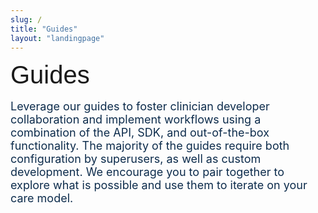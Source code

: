 ```yaml
---
slug: /
title: "Guides"
layout: "landingpage"
---
```



<span style="font-size: 40px; font-family: Helvetica-light, sans-serif;">Guides</span>
<br>
<br>
<span style="color:#0D2C4C; font-size: 18px">Leverage our guides to foster clinician developer collaboration and implement workflows using a combination of the API, SDK, and out-of-the-box functionality. The majority of the guides require both configuration by superusers, as well as custom development. We encourage you to pair together to explore what is possible and use them to iterate on your care model. </span>
<br>
<br>


<head>
    <title>HTML Table with Styled Text</title>
    <style>
        table {
            width: 100%;
            border-collapse: collapse;
            background-color: #f0f0f0; 
        }
        
        td {
            width: 25%;
            padding: 2px;
            border: 4px solid white;

        }
    </style>
</head>
<body>
<table style="font-size: 14px; background-color: transparent;">
    <tr>
        <td colspan="4">
            <strong style="font-size: 20px; color: #22698C;">Elements of Care Modeling<br></strong>
        </td>
    </tr>
</table>     
    <table style="font-size: 14px;">  	
        <tr>
            <td>
                <strong style="font-size: 16px;color: #22698C;">Patient Sourcing & Intake</strong>
                <p><a href="/guides/optimize-patient-intake">Optimize Patient Intake</a></p>
            </td>
            <td>
                <strong style="font-size: 16px;color: #22698C;">Ongoing Interaction Modes & Utilization Policies</strong><br><br>
                <a href="/guides/external-scheduling">External Scheduling</a><br><br>
                <a href="/guides/asynchronous-care/">Asynchronous Care</a><br><br>
                <a href="/guides/patient-messaging/">Patient Messaging</a><br><br>
            </td>
            <td>
                <strong style="font-size: 16px;color: #22698C;">Diagnostic Range & Inputs</strong>
                <p><a href="/guides/customize-search-results">Customize Search Results</a></p>
            </td>
            <td>
                <strong style="font-size: 16px;color: #22698C;">Scope of Interventions & Safety Framework</strong>
                <p><a href="/guides/build-a-safety-framework">Build a Safety Framework</a></p>
            </td>
        </tr>
           <tr>
            <td>
                <strong style="font-size: 16px; color: #22698C;">Care Team Composition & Sourcing</strong>
                <p><a href="/guides/team-based-care">Team Based Care</a></p><br><br><br><br><br><br>
            </td>
            <td>
                <strong style="font-size: 16px;color: #22698C;">Content & Automation</strong>
                <p>Check back soon</p>
            </td>
            <td>
                <strong style="font-size: 16px; color: #22698C;">Pricing & Payments</strong>
               <p>Check back soon</p>
            </td>
            <td>
            </td>
        </tr>
     
</table>
<br>
<table style="font-size: 14px; background-color: transparent;">
    <tr>
        <td colspan="4">
            <strong style="font-size: 20px; color: #22698C;">Care Models<br></strong>
        </td>
    </tr>
</table> 
<table style="font-size: 14px;">
    <tr>
        <td colspan="4">
            <strong style="font-size: 20px; color: #22698C;"><a href="/guides/bh">Behavioral Health</a><br></strong>
        </td>
    </tr>
</table> 





